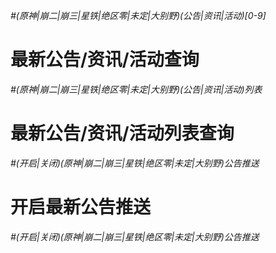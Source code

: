 ﻿
*#(原神|崩二|崩三|星铁|绝区零|未定|大别野)(公告|资讯|活动)[0-9]*
# 最新公告/资讯/活动查询
*#(原神|崩二|崩三|星铁|绝区零|未定|大别野)(公告|资讯|活动)列表*
# 最新公告/资讯/活动列表查询
*#(开启|关闭)(原神|崩二|崩三|星铁|绝区零|未定|大别野)公告推送*
# 开启最新公告推送
*#(开启|关闭)(原神|崩二|崩三|星铁|绝区零|未定|大别野)公告推送*